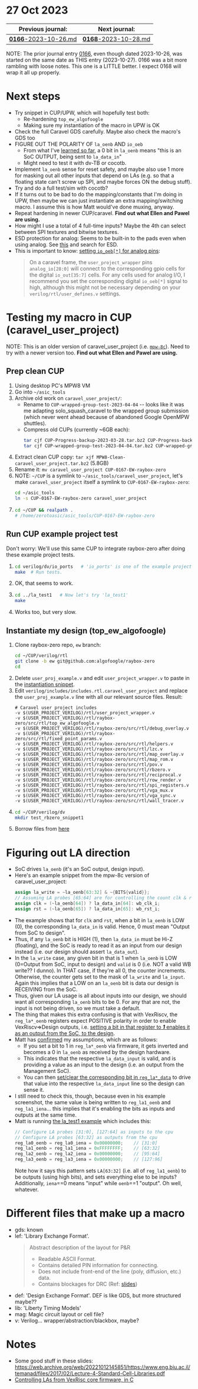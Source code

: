 # 27 Oct 2023

| Previous journal: | Next journal: |
|-|-|
| [**0166**-2023-10-26.md](./0166-2023-10-26.md) | [**0168**-2023-10-28.md](./0168-2023-10-28.md) |

NOTE: The prior journal entry [0166](./0166-2023-10-26.md), even though dated 2023-10-26, was started on the same date as THIS entry (2023-10-27). 0166 was a bit more rambling with loose notes. This one is a LITTLE better. I expect 0168 will wrap it all up properly.

# Next steps

*   Try snippet in CUP/UPW, which will hopefully test both:
    *   Re-hardening `top_ew_algofoogle`
    *   Making sure my instantiation of the macro in UPW is OK
*   Check the full Caravel GDS carefully. Maybe also check the macro's GDS too
*   FIGURE OUT THE POLARITY OF `la_oenb` AND `io_oeb`
    *   From what I've [learned so far](#figuring-out-la-direction), a 0 bit in `la_oenb` means "this is an SoC OUTPUT, being sent to `la_data_in`"
    *   Might need to test it with dv-TB or cocotb.
*   Implement `la_oenb` sense for reset safety, and maybe also use 1 more for masking out all other inputs that depend on LAs (e.g. so that a floating state can't screw up SPI, and maybe forces ON the debug stuff).
*   Try and do a full test/sim with cocotb?
*   If it turns out to be bad to do the mapping/constants that I'm doing in UPW, then maybe we can just instantiate an extra mapping/switching macro. I assume this is how Matt would've done muxing, anyway.
*   Repeat hardening in newer CUP/caravel. **Find out what Ellen and Pawel are using.**
*   How might I use a total of 4 full-time inputs? Maybe the 4th can select between SPI textures and bitwise textures.
*   ESD protection for analog: Seems to be built-in to the pads even when using analog. See [this](https://web.open-source-silicon.dev/t/14135562/u017x0nm2e7-i-see-digital-io-mprj-io-pins-are-0-to-37-index-) and search for ESD.
*   This is important to know: [setting `io_oeb[*]` for analog pins](https://web.open-source-silicon.dev/t/14135562/u017x0nm2e7-i-see-digital-io-mprj-io-pins-are-0-to-37-index-#da76de78-afe4-46a4-9daa-ffd132122d6d):
    >   On a caravel frame, the `user_project_wrapper` pins `analog_io[28:0]` will connect to the corresponding gpio cells for the digital `io_out[35:7]` cells. For any cells used for analog I/O, I recommend you set the corresponding digital `io_oeb[*]` signal to high, although this might not be necessary depending on your `verilog/rtl/user_defines.v` settings.


# Testing my macro in CUP (caravel_user_project)

NOTE: This is an older version of caravel_user_project (i.e. [`mpw-8c`](https://github.com/efabless/caravel_user_project/tree/mpw-8c)). Need to try with a newer version too. **Find out what Ellen and Pawel are using.**

## Prep clean CUP

1.  Using desktop PC's MPW8 VM
1.  Go into `~/asic_tools`
1.  Archive old work on `caravel_user_project/`:
    *   Rename to `CUP-wrapped-group-test-2023-04-04` -- looks like it was me adapting solo_squash_caravel to the wrapped group submission (which never went ahead because of abandoned Google OpenMPW shuttles).
    *   Compress old CUPs (currently ~6GB each):
        ```bash
        tar cjf CUP-Progress-backup-2023-03-28.tar.bz2 CUP-Progress-backup-2023-03-28 && rm -rf CUP-Progress-backup-2023-03-28
        tar cjf CUP-wrapped-group-test-2023-04-04.tar.bz2 CUP-wrapped-group-test-2023-04-04 && rm -rf CUP-wrapped-group-test-2023-04-04
        ```
1.  Extract clean CUP copy: `tar xjf MPW8-Clean-caravel_user_project.tar.bz2` (5.8GB)
1.  Rename it: `mv caravel_user_project CUP-0167-EW-raybox-zero`
1.  NOTE: `~/CUP` is a symlink to `~/asic_tools/caravel_user_project`, let's make `caravel_user_project` itself a symlink to `CUP-0167-EW-raybox-zero`:
    ```bash
    cd ~/asic_tools
    ln -s CUP-0167-EW-raybox-zero caravel_user_project
    ```
1.  ```bash
    cd ~/CUP && realpath .
    # /home/zerotoasic/asic_tools/CUP-0167-EW-raybox-zero
    ```

## Run CUP example project test

Don't worry: We'll use this same CUP to integrate raybox-zero after doing these example project tests.

1.  ```bash
    cd verilog/dv/io_ports   # 'io_ports' is one of the example project's tests.
    make  # Run tests.
    ```
2.  OK, that seems to work.
3.  ```bash
    cd ../la_test1   # Now let's try 'la_test1'
    make
    ```
4.  Works too, but very slow.

## Instantiate my design (top_ew_algofoogle)

1.  Clone raybox-zero repo, `ew` branch:
    ```bash
    cd ~/CUP/verilog/rtl
    git clone -b ew git@github.com:algofoogle/raybox-zero
    cd 
    ```
2.  Delete `user_proj_example.v` and edit `user_project_wrapper.v` to paste in the [instantiation snippet](https://github.com/algofoogle/raybox-zero/blob/ew/src/rtl/ew_caravel_snippets/SNIPPET1_NoShare.v).
3.  Edit `verilog/includes/includes.rtl.caravel_user_project` and replace the `user_proj_example.v` line with all our relevant source files. Result:
    ```
    # Caravel user project includes
    -v $(USER_PROJECT_VERILOG)/rtl/user_project_wrapper.v
    -v $(USER_PROJECT_VERILOG)/rtl/raybox-zero/src/rtl/top_ew_algofoogle.v
    -v $(USER_PROJECT_VERILOG)/rtl/raybox-zero/src/rtl/debug_overlay.v
    -v $(USER_PROJECT_VERILOG)/rtl/raybox-zero/src/rtl/fixed_point_params.v
    -v $(USER_PROJECT_VERILOG)/rtl/raybox-zero/src/rtl/helpers.v
    -v $(USER_PROJECT_VERILOG)/rtl/raybox-zero/src/rtl/lzc.v
    -v $(USER_PROJECT_VERILOG)/rtl/raybox-zero/src/rtl/map_overlay.v
    -v $(USER_PROJECT_VERILOG)/rtl/raybox-zero/src/rtl/map_rom.v
    -v $(USER_PROJECT_VERILOG)/rtl/raybox-zero/src/rtl/pov.v
    -v $(USER_PROJECT_VERILOG)/rtl/raybox-zero/src/rtl/rbzero.v
    -v $(USER_PROJECT_VERILOG)/rtl/raybox-zero/src/rtl/reciprocal.v
    -v $(USER_PROJECT_VERILOG)/rtl/raybox-zero/src/rtl/row_render.v
    -v $(USER_PROJECT_VERILOG)/rtl/raybox-zero/src/rtl/spi_registers.v
    -v $(USER_PROJECT_VERILOG)/rtl/raybox-zero/src/rtl/vga_mux.v
    -v $(USER_PROJECT_VERILOG)/rtl/raybox-zero/src/rtl/vga_sync.v
    -v $(USER_PROJECT_VERILOG)/rtl/raybox-zero/src/rtl/wall_tracer.v
    ```
4.  ```bash
    cd ~/CUP/verilog/dv
    mkdir test_rbzero_snippet1
    ```
5.  Borrow files from [here](https://github.com/mattvenn/wrapped_rgb_mixer/tree/mpw5/caravel_rgb_mixer)
    


# Figuring out LA direction

*   SoC drives `la_oenb` (it's an SoC output, design input).
*   Here's an example snippet from the mpw-8c version of caravel_user_project:
    ```verilog
    assign la_write = ~la_oenb[63:32] & ~{BITS{valid}};
    // Assuming LA probes [65:64] are for controlling the count clk & reset  
    assign clk = (~la_oenb[64]) ? la_data_in[64]: wb_clk_i;
    assign rst = (~la_oenb[65]) ? la_data_in[65]: wb_rst_i;
    ```
*   The example shows that for `clk` and `rst`, when a bit in `la_oenb` is LOW (0), the corresponding `la_data_in` is valid. Hence, 0 must mean "Output from SoC to design".
*   Thus, if any `la_oenb` bit is HIGH (1), then `la_data_in` must be Hi-Z (floating), and the SoC is ready to read it as an input from our design instead (i.e. our design should assert `la_data_out`).
*   In the `la_write` case, any given bit in that is 1 when `la_oenb` is LOW (0=Output from SoC, input to design) and `valid` is 0 (i.e. NOT a valid WB write?? I dunno). In THAT case, if they're all 0, the counter increments. Otherwise, the counter gets set to the mask of `la_write` and `la_input`. Again this implies that a LOW on an `la_oenb` bit is data our design is RECEIVING from the SoC.
*   Thus, given our LA usage is all about inputs into our design, we should want all corresponding `la_oenb` bits to be 0. For any that are not, the input is not being driven, so we must take a default.
*   The thing that makes this extra confusing is that with VexRiscv, the `reg_la*_oenb` registers expect POSITIVE polarity in order to enable VexRiscv=>Design outputs, i.e. [setting a bit in that register to ***1*** enables it as an output from the SoC, to the design](https://github.com/algofoogle/solo-squash-caravel/blob/eb307e157a5c043a4b062cf4ca89ae93e8352a8e/verilog/dv/solo_squash_caravel/solo_squash_caravel.c#L114-L116).
*   Matt has [confirmed](https://discord.com/channels/778248761054986292/939534075595739156/1167403384232476692) my assumptions, which are as follows:
    *   If you set a bit to 1 in `reg_la*_oenb` via firmware, it gets inverted and becomes a 0 in `la_oenb` as received by the design hardware.
    *   This indicates that the respective `la_data_input` is valid, and is providing a value as an input to the design (i.e. an output from the Management SoC).
    *   You can then [set/clear the corresponding bit in `reg_la*_data`](https://github.com/algofoogle/solo-squash-caravel/blob/eb307e157a5c043a4b062cf4ca89ae93e8352a8e/verilog/dv/solo_squash_caravel/solo_squash_caravel.c#L117-L118) to drive that value into the respective `la_data_input` line so the design can sense it.
*   I still need to check this, though, because even in his example screenshot, the same value is being written to `reg_la1_oenb` and `reg_la1_iena`... this implies that it's enabling the bits as inputs and outputs at the same time.
*   Matt is running [the la_test1 example](https://github.com/efabless/caravel_user_project/blob/872a4fc82fbd96448232186858c0ed4bffc991b4/verilog/dv/la_test1/la_test1.c#L104-L109) which includes this:
    ```c
    // Configure LA probes [31:0], [127:64] as inputs to the cpu 
    // Configure LA probes [63:32] as outputs from the cpu
    reg_la0_oenb = reg_la0_iena = 0x00000000;    // [31:0]
    reg_la1_oenb = reg_la1_iena = 0xFFFFFFFF;    // [63:32]
    reg_la2_oenb = reg_la2_iena = 0x00000000;    // [95:64]
    reg_la3_oenb = reg_la3_iena = 0x00000000;    // [127:96]
    ```
    Note how it says this pattern sets `LA[63:32]` (i.e. all of `reg_la1_oenb`) to be outputs (using high bits), and sets everything else to be inputs? Additionally, `iena`==0 means "input" while `oenb`==1 "output". Oh well, whatever.


# Different files that make up a macro

*   gds: known
*   lef: 'Library Exchange Format'.
    >   Abstract description of the layout for P&R
    >   *   Readable ASCII Format.
    >   *   Contains detailed PIN information for connecting.
    >   *   Does not include front-end of the line (poly, diffusion, etc.) data.
    >   *   Contains blockages for DRC
    (Ref: [slides](https://web.archive.org/web/20221012145851/https://www.eng.biu.ac.il/temanad/files/2017/02/Lecture-4-Standard-Cell-Libraries.pdf))
*   def: 'Design Exchange Format'. DEF is like GDS, but more structured maybe??
*   lib: 'Liberty Timing Models'
*   mag: Magic circuit layout or cell file?
*   v: Verilog... wrapper/abstraction/blackbox, maybe?


# Notes

*   Some good stuff in these slides: https://web.archive.org/web/20221012145851/https://www.eng.biu.ac.il/temanad/files/2017/02/Lecture-4-Standard-Cell-Libraries.pdf
*   [Controlling LAs from VexRisc core firmware, in C](https://github.com/algofoogle/solo-squash-caravel/blob/eb307e157a5c043a4b062cf4ca89ae93e8352a8e/verilog/dv/solo_squash_caravel/solo_squash_caravel.c#L98C64-L119)

